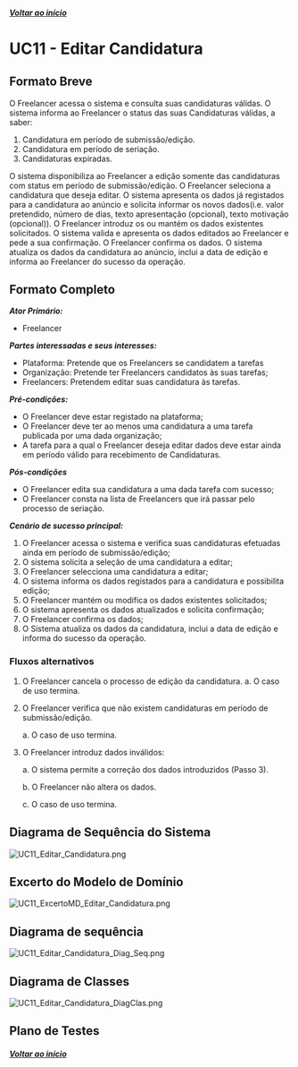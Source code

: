 ##### [Voltar ao início](https://github.com/blestonbandeiraUPSKILL/upskill_java1_labprg_grupo2/tree/main/README.md)

# UC11 - Editar Candidatura


## Formato Breve


O Freelancer acessa o sistema e consulta suas candidaturas válidas. O sistema informa ao Freelancer o status das suas Candidaturas válidas, a saber: 
1. Candidatura em período de submissão/edição.
2. Candidatura em período de seriação.
3. Candidaturas expiradas.

O sistema disponibiliza ao Freelancer a edição somente das candidaturas
com status em período de submissão/edição. O Freelancer seleciona a candidatura que deseja editar. O sistema apresenta os dados já registados para a candidatura ao anúncio e solicita informar os novos dados(i.e. valor pretendido, número de dias, texto apresentação (opcional), texto motivação (opcional)). O Freelancer introduz os ou mantém os dados existentes solicitados. O sistema valida e apresenta os dados editados
ao Freelancer e pede a sua confirmação. O Freelancer confirma os dados. O sistema atualiza os dados da candidatura ao anúncio, inclui a data de edição e informa ao Freelancer do sucesso da operação.

## Formato Completo

**_Ator Primário:_**

- Freelancer

**_Partes interessadas e seus interesses:_**

- Plataforma: Pretende que os Freelancers se candidatem a tarefas
- Organização: Pretende ter Freelancers candidatos às suas tarefas;
- Freelancers: Pretendem editar suas candidatura às tarefas.

**_Pré-condições:_**

- O Freelancer deve estar registado na plataforma;
- O Freelancer deve ter ao menos uma candidatura a uma tarefa publicada por uma dada organização;
- A tarefa para a qual o Freelancer deseja editar dados deve estar ainda em período válido para recebimento de Candidaturas.

**_Pós-condições_**

- O Freelancer edita sua candidatura a uma dada tarefa com sucesso;
- O Freelancer consta na lista de Freelancers que irá passar pelo processo de seriação.

**_Cenário de sucesso principal:_**

1. O Freelancer acessa o sistema e verifica suas candidaturas efetuadas ainda em período de submissão/edição;
2. O sistema solicita a seleção de uma candidatura a editar;
3. O Freelancer selecciona uma candidatura a editar;
4. O sistema informa os dados registados para a candidatura e possibilita edição; 
5. O Freelancer mantém ou modifica os dados existentes solicitados;
6. O sistema apresenta os dados atualizados e solicita confirmação;
7. O Freelancer confirma os dados;
8. O Sistema atualiza os dados da candidatura, inclui a data de edição e informa do sucesso da operação.

### Fluxos alternativos

1. O Freelancer cancela o processo de edição da candidatura. 
   a. O caso de uso termina.

2. O Freelancer verifica que não existem candidaturas em período de submissão/edição. 

   a. O caso de uso termina.

3. O Freelancer introduz dados inválidos:    

   a. O sistema permite a correção dos dados introduzidos (Passo 3).

   b. O Freelancer não altera os dados. 

   c. O caso de uso termina.

## Diagrama de Sequência do Sistema
![UC11_Editar_Candidatura.png](https://github.com/blestonbandeiraUPSKILL/upskill_java1_labprg_grupo2/blob/main/Documenta%C3%A7%C3%A3o/Sprint%204/UC11_Editar_Candidatura/UC11_Editar_Candidatura.png)

## Excerto do Modelo de Domínio
![UC11_ExcertoMD_Editar_Candidatura.png](https://github.com/blestonbandeiraUPSKILL/upskill_java1_labprg_grupo2/blob/main/Documenta%C3%A7%C3%A3o/Sprint%204/UC11_Editar_Candidatura/UC11_ExcertoMD_Editar_Candidatura.png)

## Diagrama de sequência <br/>
![UC11_Editar_Candidatura_Diag_Seq.png](https://github.com/blestonbandeiraUPSKILL/upskill_java1_labprg_grupo2/blob/main/Documenta%C3%A7%C3%A3o/Sprint%204/UC11_Editar_Candidatura/UC11_Editar_Candidatura_Diag_Seq.png)

## Diagrama de Classes <br/>
![UC11_Editar_Candidatura_DiagClas.png](https://github.com/blestonbandeiraUPSKILL/upskill_java1_labprg_grupo2/blob/main/Documenta%C3%A7%C3%A3o/Sprint%204/UC11_Editar_Candidatura/UC11_Editar_Candidatura_DiagClas.png)

## Plano de Testes <br/>
[]()

##### [Voltar ao início](https://github.com/blestonbandeiraUPSKILL/upskill_java1_labprg_grupo2/tree/main/README.md)